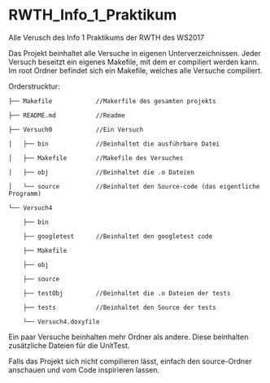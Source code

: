 # RWTH_Info_1_Praktikum

Alle Verusch des Info 1 Praktikums der RWTH des WS2017

Das Projekt beinhaltet alle Versuche in eigenen Unterverzeichnissen.
Jeder Versuch beseitzt ein eigenes Makefile, mit dem er compiliert werden kann.
Im root Ordner befindet sich ein Makefile, welches alle Versuche compiliert.

Orderstrucktur:

    ├── Makefile            //Makerfile des gesamten projekts

    ├── README.md           //Readme

    ├── Versuch0            //Ein Versuch

    │   ├── bin             //Beinhaltet die ausführbare Datei

    │   ├── Makefile        //Makefile des Versuches

    │   ├── obj             //Beinhaltet die .o Dateien

    │   └── source          //Beinhaltet den Source-code (das eigentliche Programm)

    └── Versuch4

        ├── bin

        ├── googletest      //Beinhaltet den googletest code

        ├── Makefile

        ├── obj

        ├── source

        ├── testObj         //Beinhaltet die .o Dateien der tests

        ├── tests           //Beinhaltet den Source der tests

        └── Versuch4.doxyfile
    


Ein paar Versuche beinhalten mehr Ordner als andere. Diese beinhalten zusätzliche Dateien für die UnitTest.

Falls das Projekt sich nicht compilieren lässt, einfach den source-Ordner anschauen und vom Code inspirieren lassen.
